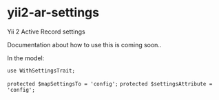 # yii2-ar-settings
Yii 2 Active Record settings

Documentation about how to use this is coming soon..

In the model:

`use WithSettingsTrait;`

`protected $mapSettingsTo = 'config';`
`protected $settingsAttribute = 'config';`
